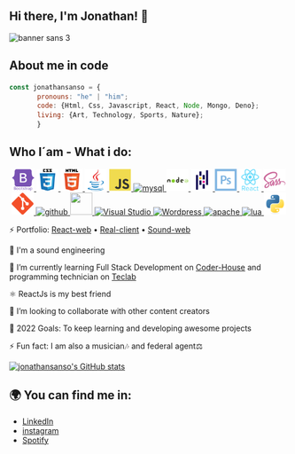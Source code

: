 ## Hi there, I'm Jonathan! 👋 

![banner sans 3](https://user-images.githubusercontent.com/91910562/155771810-c9d4e810-ebcc-49b4-b8c5-c544bb95c5a7.jpg)

## About me in code

```js
const jonathansanso = {
       pronouns: "he" | "him";
       code: {Html, Css, Javascript, React, Node, Mongo, Deno};
       living: {Art, Technology, Sports, Nature};
       }
```
## Who I´am - What i do:

<p align="center"> 
    <a href="https://getbootstrap.com" target="_blank" rel="noreferrer">
    <img src="https://raw.githubusercontent.com/devicons/devicon/master/icons/bootstrap/bootstrap-plain-wordmark.svg"
      alt="bootstrap" width="40" height="40" /> </a> 
    <a href="https://www.w3schools.com/css/" target="_blank"
    rel="noreferrer"> <img src="https://raw.githubusercontent.com/devicons/devicon/master/icons/css3/css3-original-wordmark.svg" alt="css3"
      width="40" height="40" /> </a> 
    <a href="https://www.w3.org/html/" target="_blank" rel="noreferrer"> <img
      src="https://raw.githubusercontent.com/devicons/devicon/master/icons/html5/html5-original-wordmark.svg"
      alt="html5" width="40" height="40" /> </a> <a href="https://www.java.com" target="_blank" rel="noreferrer"> <img
      src="https://raw.githubusercontent.com/devicons/devicon/master/icons/java/java-original.svg" alt="java" width="40"
      height="40" /> </a> <a href="https://developer.mozilla.org/en-US/docs/Web/JavaScript" target="_blank"
    rel="noreferrer"> <img
      src="https://raw.githubusercontent.com/devicons/devicon/master/icons/javascript/javascript-original.svg"
      alt="javascript" width="40" height="40" /> </a>  <a href="https://www.mysql.com/" target="_blank" rel="noreferrer"> <img
      src="https://i.pinimg.com/564x/09/7b/34/097b349ab1d78c15744c3a89ff457939--technology-logo-vector-free.jpg"
      alt="mysql" width="40" height="40" /> </a> <a href="https://nodejs.org" target="_blank" rel="noreferrer"> <img
      src="https://raw.githubusercontent.com/devicons/devicon/master/icons/nodejs/nodejs-original-wordmark.svg"
      alt="nodejs" width="40" height="40" /> </a> <a href="https://pandas.pydata.org/" target="_blank" rel="noreferrer">
    <img
      src="https://raw.githubusercontent.com/devicons/devicon/2ae2a900d2f041da66e950e4d48052658d850630/icons/pandas/pandas-original.svg"
      alt="pandas" width="40" height="40" /> </a> <a href="https://www.photoshop.com/en" target="_blank"
    rel="noreferrer"> <img
      src="https://raw.githubusercontent.com/devicons/devicon/master/icons/photoshop/photoshop-line.svg" alt="photoshop"
      width="40" height="40" /> </a> 
       <a href="https://reactjs.org/" target="_blank" rel="noreferrer"> <img
      src="https://raw.githubusercontent.com/devicons/devicon/master/icons/react/react-original-wordmark.svg"
      alt="react" width="40" height="40" /> </a> <a href="https://sass-lang.com" target="_blank" rel="noreferrer"> <img
      src="https://raw.githubusercontent.com/devicons/devicon/master/icons/sass/sass-original.svg" alt="sass" width="40"
      height="40" /> </a><a href="https://git-scm.com/" target="_blank" rel="noreferrer"> <img
      src="https://github.com/devicons/devicon/blob/master/icons/git/git-original.svg" alt="git" width="40"
      height="40" /> </a><a href="https://github.com/" target="_blank" rel="noreferrer"> <img
      src="https://github.githubassets.com/images/modules/logos_page/GitHub-Mark.png" alt="github" width="40"
      height="40" /> </a>
    <a href="https://visualstudio.microsoft.com/es/" target="_blank" rel="noreferrer"> <img  src="https://visualstudio.microsoft.com/wp-content/uploads/2021/10/Product-Icon.svg" width="40"
      height="40" /> </a>
    <a href="https://code.visualstudio.com/" target="_blank" rel="noreferrer"> <img  src="https://d1yjjnpx0p53s8.cloudfront.net/styles/logo-thumbnail/s3/102016/untitled-1_115.jpg" alt="Visual Studio" width="40"
      height="40" /> </a>
    <a href="https://wordpress.com/es/" target="_blank" rel="noreferrer"> <img  src="https://webpamplona.com/wp-content/uploads/2014/05/wordpress-logo.jpg" alt="Wordpress" width="40"
      height="40" /> </a>
           <a href="https://httpd.apache.org/" target="_blank" rel="noreferrer"> <img
      src="https://knock.center/static/k/k.apache.jpg" alt="apache" width="40"
      height="40" /> </a>
    <a href="https://www.lua.org/home.html" target="_blank" rel="noreferrer"> <img  src="https://camo.githubusercontent.com/1f48342dccb964f1203624b2dc94ae54f58160860e7b1ed9c3c830ea85c9b3c6/68747470733a2f2f6d69726f2e6d656469756d2e636f6d2f6d61782f3330302f312a4757514142572d70384f705a4b6a4e4e3131704d58412e706e67" alt="lua" width="40"
      height="40" /> </a>
       <a href="https://www.python.org" target="_blank" rel="noreferrer"> <img
      src="https://raw.githubusercontent.com/devicons/devicon/master/icons/python/python-original.svg" alt="python"
      width="40" height="40" /> </a> 
    
</p>


⚡ Portfolio: [React-web](https://ecommerce-react-jonathan-sanso.vercel.app/) • [Real-client](https://jonathansansok.github.io/virtua-state-web) • [Sound-web](https://more-art-more-tech-my-web.netlify.app/)

🥇 I'm a sound engineering

📖 I’m currently learning Full Stack Development on [Coder-House](https://www.coderhouse.com) and programming technician on [Teclab](https://www.teclab.edu.ar/)

⚛️ ReactJs is my best friend 

👐 I’m looking to collaborate with other content creators

🥅 2022 Goals: To keep learning and developing awesome projects

⚡ Fun fact: I am also a musician🎶 and federal agent⚖️

[![jonathansanso's GitHub stats](https://github-readme-stats.vercel.app/api?username=jonathansansok)](https://github.com/jonathansansok/github-readme-stats)

     
##  🌍 You can find me in:
- [LinkedIn](https://www.linkedin.com/in/jonathan-sanso-fullstack)
- [instagram](https://www.instagram.com/jonathan.sanso/)
- [Spotify](https://open.spotify.com/playlist/61gDxDScsKGSxY4wobXCya?si=87de56c5ccb64a81) 
